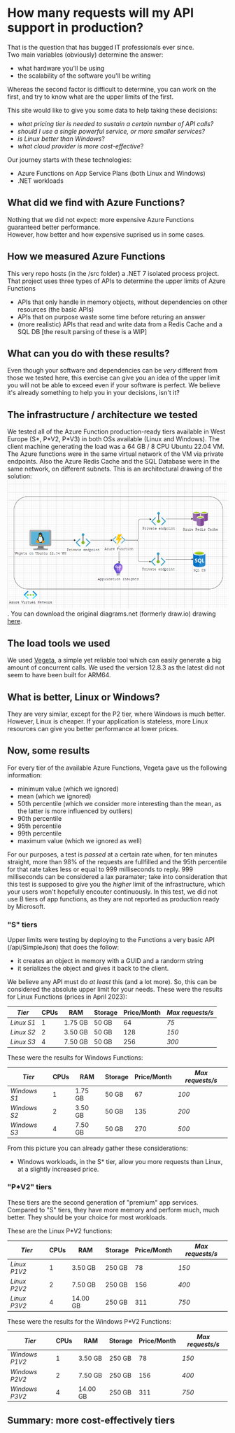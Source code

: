 # How many requests will my API support in production?
That is the question that has bugged IT professionals ever since.  
Two main variables (obviously) determine the answer:
- what hardware you'll be using
- the scalability of the software you'll be writing

Whereas the second factor is difficult to determine, you can work on the first, and try to know what are the upper limits of the first.

This site would like to give you some data to help taking these decisions: 
- _what pricing tier is needed to sustain a certain number of API calls?_
- _should I use a single powerful service, or more smaller services?_
- _is Linux better than Windows_?
- _what cloud provider is more cost-effective_?

Our journey starts with these technologies:
- Azure Functions on App Service Plans (both Linux and Windows)
- .NET workloads

## What did we find with Azure Functions?
Nothing that we did not expect: more expensive Azure Functions guaranteed better performance.  
However, how better and how expensive suprised us in some cases.

## How we measured Azure Functions
This very repo hosts (in the /src folder) a .NET 7 isolated process project. 
That project uses three types of APIs to determine the upper limits of Azure Functions
- APIs that only handle in memory objects, without dependencies on other resources (the basic APIs)
- APIs that on purpose waste some time before returing an answer
- (more realistic) APIs that read and write data from a Redis Cache and a SQL DB \[the result parsing of these is a WIP]

## What can you do with these results?
Even though your software and dependencies can be _very_ different from those we tested here, this exercise can give you an idea of the upper limit you will not be able to exceed even if your software is perfect. We believe it's already something to help you in your decisions, isn't it? 

## The infrastructure / architecture we tested
We tested all of the Azure Function production-ready tiers available in West Europe (S\*, P\*V2, P\*V3) in both OSs available (Linux and Windows).
The client machine generating the load was a 64 GB / 8 CPU Ubuntu 22.04 VM.
The Azure functions were in the same virtual network of the VM via private endpoints.
Also the Azure Redis Cache and the SQL Database were in the same network, on different subnets. This is an architectural drawing of the solution:  
<img src="./assets/images/Architecture_ApiSault_Functions_on_Azure.drawio.png"/>.
You can download the original diagrams.net (formerly draw.io) drawing <a href="https://github.com/RiccardoGMoschetti/API-sault/blob/0309d506e0a3876d8de130dd95a27e126fe9ea6b/docs/Architecture_ApiSault_Functions_on_Azure.drawio">here</a>.

## The load tools we used
We used <a href="https://github.com/tsenart/vegeta">Vegeta</a>, a simple yet reliable tool which can easily generate a big amount of concurrent calls. We used the version 12.8.3 as the latest did not seem to have been built for ARM64.

## What is better, Linux or Windows?
They are very similar, except for the P2 tier, where Windows is much better. However, Linux is cheaper. If your application is stateless, more Linux resources can give you better performance at lower prices.

## Now, some results
For every tier of the available Azure Functions, Vegeta gave us the following information:
- minimum value (which we ignored)
- mean (which we ignored)
- 50th percentile (which we consider more interesting than the mean, as the latter is more influenced by outliers)
- 90th percentile
- 95th percentile
- 99th percentile
- maximum value (which we ignored as well)

For our purposes, a test is _passed_ at a certain rate when, for ten minutes straight, more than 98% of the requests are fullfilled and the 95th percentile for that rate takes less or equal to 999 milliseconds to reply. 999 milliseconds can be considered a lax paramater; take into consideration that this test is supposed to give you the _higher_ limit of the infrastructure, which your users won't hopefully encouter continuously.
In this test, we did not use B tiers of app functions, as they are not reported as production ready by Microsoft.

### "S" tiers

Upper limits were testing by deploying to the Functions a very basic API (/api/SimpleJson) that does the follow:
- it creates an object in memory with a GUID and a randorm string
- it serializes the object and gives it back to the client.

We believe any API must do _at least_ this (and a lot more). So, this can be considered the absolute upper limit for your needs.
These were the results for Linux Functions (prices in April 2023):

| *Tier*      | CPUs   | RAM    | Storage| Price/Month |*Max requests/s*|   
|-------------|--------|--------|--------|-------------|----------------|
| *Linux S1*  |      1 | 1.75 GB|   50 GB|          64 |           *75* |
| *Linux S2*  |      2 | 3.50 GB|   50 GB|         128 |          *150* | 
| *Linux S3*  |      4 | 7.50 GB|   50 GB|         256 |          *300* |

These were the results for Windows Functions:

| *Tier*         | CPUs   | RAM    | Storage| Price/Month |*Max requests/s*|   
|----------------|--------|--------|--------|-------------|----------------|
| *Windows  S1*  |      1 | 1.75 GB|   50 GB|          67 |          *100* |
| *Windows  S2*  |      2 | 3.50 GB|   50 GB|         135 |          *200* | 
| *Windows  S3*  |      4 | 7.50 GB|   50 GB|         270 |          *500* |

From this picture you can already gather these considerations:

- Windows workloads, in the S* tier, allow you more requests than Linux, at a slightly increased price. 

### "P*V2" tiers

These tiers are the second generation of "premium" app services.  
Compared to "S" tiers, they have more memory and perform much, much better. They should be your choice for most workloads.

These are the Linux P\*V2 functions:

| *Tier*        | CPUs   | RAM     | Storage| Price/Month |*Max requests/s*|   
|---------------|--------|---------|--------|-------------|----------------|
| *Linux P1V2*  |      1 |  3.50 GB|  250 GB|          78 |          *150* |
| *Linux P2V2*  |      2 |  7.50 GB|  250 GB|         156 |          *400* | 
| *Linux P3V2*  |      4 | 14.00 GB|  250 GB|         311 |          *750* |

These were the results for the Windows P\*V2 Functions:

| *Tier*        | CPUs   | RAM     | Storage| Price/Month |*Max requests/s*|   
|---------------|--------|---------|--------|-------------|----------------|
| *Windows P1V2*  |      1 |  3.50 GB|  250 GB|          78 |          *150* |
| *Windows P2V2*  |      2 |  7.50 GB|  250 GB|         156 |          *400* | 
| *Windows P3V2*  |      4 | 14.00 GB|  250 GB|         311 |          *750* |



## Summary: more cost-effectively tiers

